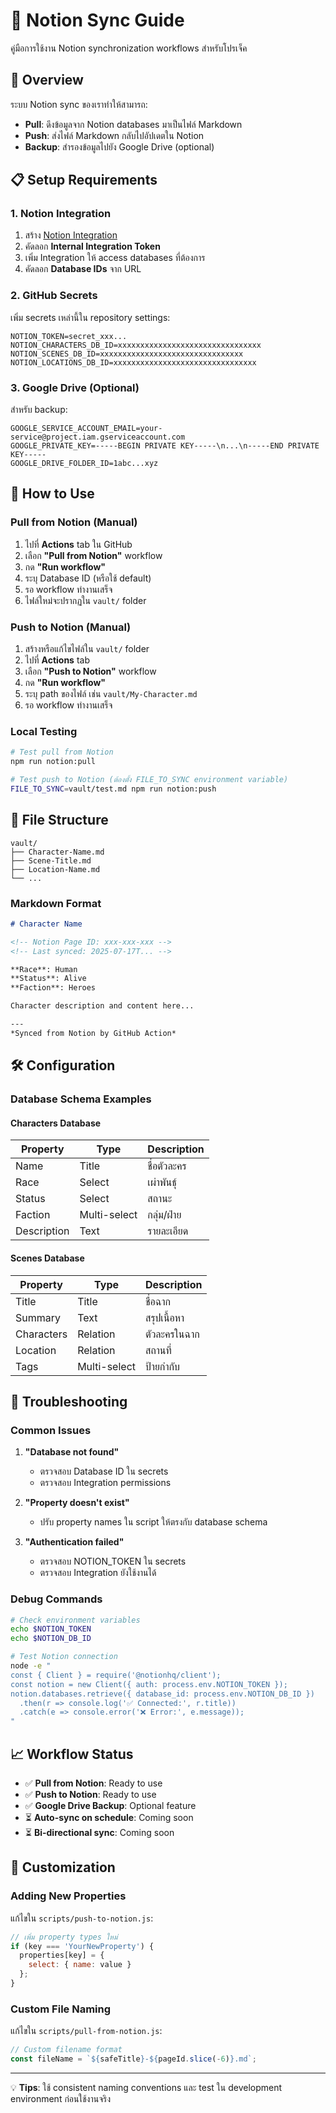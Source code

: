 # 🚀 Notion Sync Guide

คู่มือการใช้งาน Notion synchronization workflows สำหรับโปรเจ็ค

## 🎯 Overview

ระบบ Notion sync ของเราทำให้สามารถ:
- **Pull**: ดึงข้อมูลจาก Notion databases มาเป็นไฟล์ Markdown
- **Push**: ส่งไฟล์ Markdown กลับไปอัปเดตใน Notion
- **Backup**: สำรองข้อมูลไปยัง Google Drive (optional)

## 📋 Setup Requirements

### 1. Notion Integration
1. สร้าง [Notion Integration](https://www.notion.so/my-integrations)
2. คัดลอก **Internal Integration Token**
3. เพิ่ม Integration ให้ access databases ที่ต้องการ
4. คัดลอก **Database IDs** จาก URL

### 2. GitHub Secrets
เพิ่ม secrets เหล่านี้ใน repository settings:

```
NOTION_TOKEN=secret_xxx...
NOTION_CHARACTERS_DB_ID=xxxxxxxxxxxxxxxxxxxxxxxxxxxxxxxx
NOTION_SCENES_DB_ID=xxxxxxxxxxxxxxxxxxxxxxxxxxxxxxxx
NOTION_LOCATIONS_DB_ID=xxxxxxxxxxxxxxxxxxxxxxxxxxxxxxxx
```

### 3. Google Drive (Optional)
สำหรับ backup:
```
GOOGLE_SERVICE_ACCOUNT_EMAIL=your-service@project.iam.gserviceaccount.com
GOOGLE_PRIVATE_KEY=-----BEGIN PRIVATE KEY-----\n...\n-----END PRIVATE KEY-----
GOOGLE_DRIVE_FOLDER_ID=1abc...xyz
```

## 🔄 How to Use

### Pull from Notion (Manual)
1. ไปที่ **Actions** tab ใน GitHub
2. เลือก **"Pull from Notion"** workflow
3. กด **"Run workflow"**
4. ระบุ Database ID (หรือใช้ default)
5. รอ workflow ทำงานเสร็จ
6. ไฟล์ใหม่จะปรากฏใน `vault/` folder

### Push to Notion (Manual)
1. สร้างหรือแก้ไขไฟล์ใน `vault/` folder
2. ไปที่ **Actions** tab
3. เลือก **"Push to Notion"** workflow
4. กด **"Run workflow"**
5. ระบุ path ของไฟล์ เช่น `vault/My-Character.md`
6. รอ workflow ทำงานเสร็จ

### Local Testing
```bash
# Test pull from Notion
npm run notion:pull

# Test push to Notion (ต้องตั้ง FILE_TO_SYNC environment variable)
FILE_TO_SYNC=vault/test.md npm run notion:push
```

## 📁 File Structure

```
vault/
├── Character-Name.md
├── Scene-Title.md
├── Location-Name.md
└── ...
```

### Markdown Format
```markdown
# Character Name

<!-- Notion Page ID: xxx-xxx-xxx -->
<!-- Last synced: 2025-07-17T... -->

**Race**: Human
**Status**: Alive
**Faction**: Heroes

Character description and content here...

---
*Synced from Notion by GitHub Action*
```

## 🛠️ Configuration

### Database Schema Examples

#### Characters Database
| Property | Type | Description |
|----------|------|-------------|
| Name | Title | ชื่อตัวละคร |
| Race | Select | เผ่าพันธุ์ |
| Status | Select | สถานะ |
| Faction | Multi-select | กลุ่ม/ฝ่าย |
| Description | Text | รายละเอียด |

#### Scenes Database
| Property | Type | Description |
|----------|------|-------------|
| Title | Title | ชื่อฉาก |
| Summary | Text | สรุปเนื้อหา |
| Characters | Relation | ตัวละครในฉาก |
| Location | Relation | สถานที่ |
| Tags | Multi-select | ป้ายกำกับ |

## 🔧 Troubleshooting

### Common Issues

1. **"Database not found"**
   - ตรวจสอบ Database ID ใน secrets
   - ตรวจสอบ Integration permissions

2. **"Property doesn't exist"**
   - ปรับ property names ใน script ให้ตรงกับ database schema

3. **"Authentication failed"**
   - ตรวจสอบ NOTION_TOKEN ใน secrets
   - ตรวจสอบ Integration ยังใช้งานได้

### Debug Commands
```bash
# Check environment variables
echo $NOTION_TOKEN
echo $NOTION_DB_ID

# Test Notion connection
node -e "
const { Client } = require('@notionhq/client');
const notion = new Client({ auth: process.env.NOTION_TOKEN });
notion.databases.retrieve({ database_id: process.env.NOTION_DB_ID })
  .then(r => console.log('✅ Connected:', r.title))
  .catch(e => console.error('❌ Error:', e.message));
"
```

## 📈 Workflow Status

- ✅ **Pull from Notion**: Ready to use
- ✅ **Push to Notion**: Ready to use  
- ✅ **Google Drive Backup**: Optional feature
- ⏳ **Auto-sync on schedule**: Coming soon
- ⏳ **Bi-directional sync**: Coming soon

## 🎨 Customization

### Adding New Properties
แก้ไขใน `scripts/push-to-notion.js`:
```javascript
// เพิ่ม property types ใหม่
if (key === 'YourNewProperty') {
  properties[key] = {
    select: { name: value }
  };
}
```

### Custom File Naming
แก้ไขใน `scripts/pull-from-notion.js`:
```javascript
// Custom filename format
const fileName = `${safeTitle}-${pageId.slice(-6)}.md`;
```

---

💡 **Tips**: ใช้ consistent naming conventions และ test ใน development environment ก่อนใช้งานจริง
